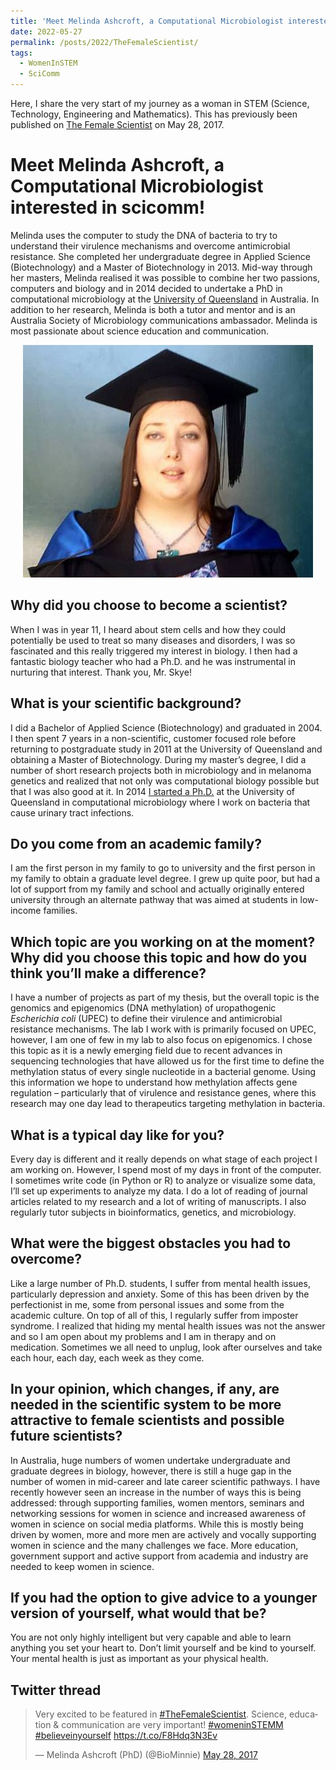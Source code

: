 ```yaml
---
title: 'Meet Melinda Ashcroft, a Computational Microbiologist interested in scicomm!'
date: 2022-05-27
permalink: /posts/2022/TheFemaleScientist/
tags:
  - WomenInSTEM
  - SciComm
---
```


Here, I share the very start of my journey as a woman in STEM (Science, Technology, Engineering and Mathematics). This has previously been published on [The Female Scientist](https://thefemalescientist.com/portrait/melinda-ashcroft/782/meet-melinda-ashcroft-a-computational-microbiologist-interested-in-scicomm/) on May 28, 2017.


Meet Melinda Ashcroft, a Computational Microbiologist interested in scicomm!
======

Melinda uses the computer to study the DNA of bacteria to try to understand their virulence mechanisms and overcome antimicrobial resistance. She completed her undergraduate degree in Applied Science (Biotechnology) and a Master of Biotechnology in 2013. Mid-way through her masters, Melinda realised it was possible to combine her two passions, computers and biology and in 2014 decided to undertake a PhD in computational microbiology at the [University of Queensland](https://uq.edu.au/) in Australia. In addition to her research, Melinda is both a tutor and mentor and is an Australia Society of Microbiology communications ambassador. Melinda is most passionate about science education and communication.

<p align="center">
<img src="/images/Melinda_Masters_Graduation.jpg" alt="Melinda in her graduation gown for her Masters of Biotechnology">
</p>

Why did you choose to become a scientist?
------
When I was in year 11, I heard about stem cells and how they could potentially be used to treat so many diseases and disorders, I was so fascinated and this really triggered my interest in biology. I then had a fantastic biology teacher who had a Ph.D. and he was instrumental in nurturing that interest. Thank you, Mr. Skye!

What is your scientific background?
------
I did a Bachelor of Applied Science (Biotechnology) and graduated in 2004. I then spent 7 years in a non-scientific, customer focused role before returning to postgraduate study in 2011 at the University of Queensland and obtaining a Master of Biotechnology. During my master’s degree, I did a number of short research projects both in microbiology and in melanoma genetics and realized that not only was computational biology possible but that I was also good at it. In 2014 [I started a Ph.D.](https://scmb.uq.edu.au/profile/1107/melinda-ashcroft) at the University of Queensland in computational microbiology where I work on bacteria that cause urinary tract infections.

Do you come from an academic family?
------
I am the first person in my family to go to university and the first person in my family to obtain a graduate level degree. I grew up quite poor, but had a lot of support from my family and school and actually originally entered university through an alternate pathway that was aimed at students in low-income families.

Which topic are you working on at the moment? Why did you choose this topic and how do you think you’ll make a difference?
------
I have a number of projects as part of my thesis, but the overall topic is the genomics and epigenomics (DNA methylation) of uropathogenic _Escherichia coli_ (UPEC) to define their virulence and antimicrobial resistance mechanisms. The lab I work with is primarily focused on UPEC, however, I am one of few in my lab to also focus on epigenomics. I chose this topic as it is a newly emerging field due to recent advances in sequencing technologies that have allowed us for the first time to define the methylation status of every single nucleotide in a bacterial genome. Using this information we hope to understand how methylation affects gene regulation – particularly that of virulence and resistance genes, where this research may one day lead to therapeutics targeting methylation in bacteria.

What is a typical day like for you?
------
Every day is different and it really depends on what stage of each project I am working on. However, I spend most of my days in front of the computer. I sometimes write code (in Python or R) to analyze or visualize some data, I’ll set up experiments to analyze my data. I do a lot of reading of journal articles related to my research and a lot of writing of manuscripts. I also regularly tutor subjects in bioinformatics, genetics, and microbiology.

What were the biggest obstacles you had to overcome?
------
Like a large number of Ph.D. students, I suffer from mental health issues, particularly depression and anxiety. Some of this has been driven by the perfectionist in me, some from personal issues and some from the academic culture. On top of all of this, I regularly suffer from imposter syndrome. I realized that hiding my mental health issues was not the answer and so I am open about my problems and I am in therapy and on medication. Sometimes we all need to unplug, look after ourselves and take each hour, each day, each week as they come.

In your opinion, which changes, if any, are needed in the scientific system to be more attractive to female scientists and possible future scientists?
------
In Australia, huge numbers of women undertake undergraduate and graduate degrees in biology, however, there is still a huge gap in the number of women in mid-career and late career scientific pathways. I have recently however seen an increase in the number of ways this is being addressed: through supporting families, women mentors, seminars and networking sessions for women in science and increased awareness of women in science on social media platforms. While this is mostly being driven by women, more and more men are actively and vocally supporting women in science and the many challenges we face. More education, government support and active support from academia and industry are needed to keep women in science.

If you had the option to give advice to a younger version of yourself, what would that be?
------
You are not only highly intelligent but very capable and able to learn anything you set your heart to. Don’t limit yourself and be kind to yourself. Your mental health is just as important as your physical health.

Twitter thread
------

<blockquote class="twitter-tweet"><p lang="en" dir="ltr">Very excited to be featured in <a href="https://twitter.com/hashtag/TheFemaleScientist?src=hash&amp;ref_src=twsrc%5Etfw">#TheFemaleScientist</a>. Science, education &amp; communication are very important! <a href="https://twitter.com/hashtag/womeninSTEMM?src=hash&amp;ref_src=twsrc%5Etfw">#womeninSTEMM</a> <a href="https://twitter.com/hashtag/believeinyourself?src=hash&amp;ref_src=twsrc%5Etfw">#believeinyourself</a> <a href="https://t.co/F8Hdq3N3Ev">https://t.co/F8Hdq3N3Ev</a></p>&mdash; Melinda Ashcroft (PhD) (@BioMinnie) <a href="https://twitter.com/BioMinnie/status/868799471836057600?ref_src=twsrc%5Etfw">May 28, 2017</a></blockquote> <script async src="https://platform.twitter.com/widgets.js" charset="utf-8"></script>
